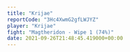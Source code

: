 ```yaml
---
title: "Krijae"
reportCode: "3Hc4XwmG2gfLWJYZ"
player: "Krijae"
fight: "Magtheridon - Wipe 1 (74%)"
date: 2021-09-26T21:48:45.419000+00:00
---
```

